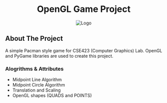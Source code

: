 <div align="center">

<h1 align="center">OpenGL Game Project</h1>
 <a>
    <img src="https://user-images.githubusercontent.com/28063426/206434491-6d7d3f94-1898-4eb2-8a4b-0baa265ccb28.png" alt="Logo">
 </a>

</div>

## About The Project
A simple Pacman style game for CSE423 (Computer Graphics) Lab. OpenGL and PyGame libraries are used to create this project.

### Alogrithms & Attributes

* Midpoint Line Algorithm
* Midpoint Circle Algorithm
* Translation and Scaling
* OpenGL shapes (QUADS and POINTS)

